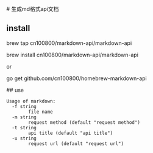 # 生成md格式api文档

## install

brew tap cn100800/markdown-api/markdown-api

brew install cn100800/markdown-api/markdown-api

or

go get github.com/cn100800/homebrew-markdown-api

## use

```shell
Usage of markdown:
  -f string
    	file name
  -m string
    	request method (default "request method")
  -t string
    	api title (default "api title")
  -u string
    	request url (default "request url")
```